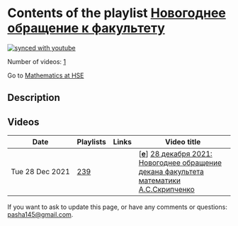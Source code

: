 # Contents of the playlist [Новогоднее обращение к факультету](https://www.youtube.com/playlist?list=PLq3E5oubNNoCN12NZMc41rC8B084nIMlt)

[![synced with youtube](https://img.shields.io/github/last-commit/mathphysschool/mathphysschool.github.io/autoupdate1?label=synced%20with%20youtube)](https://github.com/mathphysschool/mathphysschool.github.io/commits/autoupdate1)

Number of videos: [1](#videos)

Go to [Mathematics at HSE](../README.md)

## Description



## Videos

|Date|Playlists|Links|Video title|
|---|---|---|---|
| Tue&nbsp;28&nbsp;Dec&nbsp;2021 | [239](../playlists/239 "Новогоднее обращение к факультету") |  | [[**e**](https://studio.youtube.com/video/hc8nSp3f5HM/edit "Edit")] [28 декабря 2021: Новогоднее обращение декана факультета математики А.С.Скрипченко](https://www.youtube.com/watch?v=hc8nSp3f5HM&list=PLq3E5oubNNoCN12NZMc41rC8B084nIMlt "С Новым 2022 Годом!") |


 If you want to ask to update this page, or have any comments or questions: <pasha145@gmail.com>.